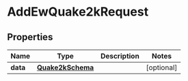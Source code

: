 

# AddEwQuake2kRequest


## Properties

| Name | Type | Description | Notes |
|------------ | ------------- | ------------- | -------------|
|**data** | [**Quake2kSchema**](Quake2kSchema.md) |  |  [optional] |



